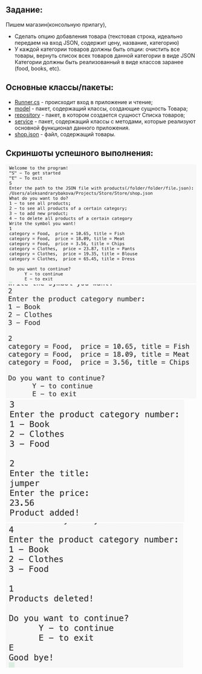 ## 
## Задание:

Пишем магазин(консольную прилагу),
*  Cделать опцию добавления товара (текстовая строка, идеально передаем на вход JSON, содержит цену, название, категорию)
*  У каждой категории товаров должны быть опции: очистить все товары, вернуть список всех товаров данной категории в виде JSON
Категории должны быть реализованный в виде классов заранее (food, books, etc).


##
## Основные классы/пакеты:
 * [Runner.cs](/StoreApp/runner/Runner.cs) - происходит вход в приложение и чтение;
 * [model](/StoreApp/model) - пакет, содержащий классы, создающие сущность Товара;
 * [repository](/StoreApp/repository) - пакет, в котором создается сущност Списка товаров;
 * [service](/StoreApp/service) - пакет, содержащий классы с методами, которые реализуют основной функционал данного приложения.
 * [shop.json](/StoreApp/shop.json) - файл, содержащий товары.

##
## Скриншоты успешного выполнения:

![ ](/StoreApp/images/screen1.png)
![ ](/StoreApp/images/screen2.png)
![ ](/StoreApp/images/screen3.png)
![ ](/StoreApp/images/screen4.png)
